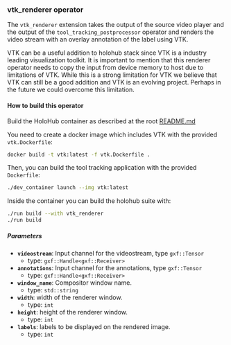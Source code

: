 ### vtk_renderer operator

The `vtk_renderer` extension takes the output of the source video player and the
output of the `tool_tracking_postprocessor` operator and renders the video
stream with an overlay annotation of the label using VTK.

VTK can be a useful addition to holohub stack since VTK is a industry leading
visualization toolkit. It is important to mention that this renderer operator
needs to copy the input from device memory to host due to limitations of VTK.
While this is a strong limitation for VTK we believe that VTK can still be a
good addition and VTK is an evolving project. Perhaps in the future we could
overcome this limitation.

#### How to build this operator

Build the HoloHub container as described at the root [README.md](../../README.md)

You need to create a docker image which includes VTK with the provided
`vtk.Dockerfile`:

```bash
docker build -t vtk:latest -f vtk.Dockerfile .
```

Then, you can build the tool tracking application with the provided
`Dockerfile`:

```bash
./dev_container launch --img vtk:latest
```

Inside the container you can build the holohub suite with:

```bash
./run build --with vtk_renderer
./run build
```

##### Parameters

- **`videostream`**: Input channel for the videostream, type `gxf::Tensor`
  - type: `gxf::Handle<gxf::Receiver>`
- **`annotations`**: Input channel for the annotations, type `gxf::Tensor`
  - type: `gxf::Handle<gxf::Receiver>`
- **`window_name`**: Compositor window name.
  - type: `std::string`
- **`width`**: width of the renderer window.
  - type: `int`
- **`height`**: height of the renderer window.
  - type: `int`
- **`labels`**: labels to be displayed on the rendered image.
  - type: `int`

